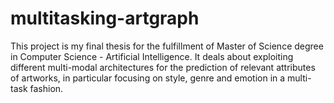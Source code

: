 # multitasking-artgraph

This project is my final thesis for the fulfillment of Master of Science degree in Computer Science - Artificial Intelligence. 
It deals about exploiting different multi-modal architectures for the prediction of relevant attributes of artworks, in particular focusing on style,
genre and emotion in a multi-task fashion. 
